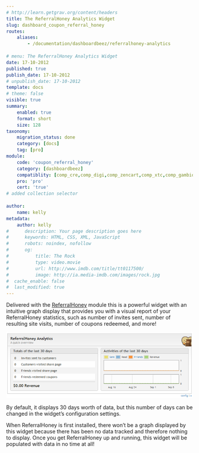 ```yaml
---
# http://learn.getgrav.org/content/headers
title: The ReferralHoney Analytics Widget
slug: dashboard_coupon_referral_honey
routes:
    aliases:
        - /documentation/dashboardbeez/referralhoney-analytics
        
# menu: The ReferralHoney Analytics Widget
date: 17-10-2012
published: true
publish_date: 17-10-2012
# unpublish_date: 17-10-2012
template: docs
# theme: false
visible: true
summary:
    enabled: true
    format: short
    size: 128
taxonomy:
    migration_status: done
    category: [docs]
    tag: [pro]
module:
    code: 'coupon_referral_honey'
    category: [dashboardbeez]
    compatiblity: [comp_cre,comp_digi,comp_zencart,comp_xtc,comp_gambio]
    pro: 'pro'
    cert: 'true'      
# added collection selector

author:
    name: kelly
metadata:
    author: kelly
#      description: Your page description goes here
#      keywords: HTML, CSS, XML, JavaScript
#      robots: noindex, nofollow
#      og:
#          title: The Rock
#          type: video.movie
#          url: http://www.imdb.com/title/tt0117500/
#          image: http://ia.media-imdb.com/images/rock.jpg
#  cache_enable: false
#  last_modified: true
---
```



Delivered with the [ReferralHoney](/documentation/mailbeez/coupon_referral_honey) module this is a powerful widget with an intuitive graph display that provides you with a visual report of your ReferralHoney statistics, such as number of invites sent, number of resulting site visits, number of coupons redeemed, and more!

![](Screen_referralhoney_widget.png "ReferralHoney Analytics Widget")

 By default, it displays 30 days worth of data, but this number of days can be changed in the widget’s configuration settings.

When ReferralHoney is first installed, there won’t be a graph displayed by this widget because there has been no data tracked and therefore nothing to display. Once you get ReferralHoney up and running, this widget will be populated with data in no time at all!
